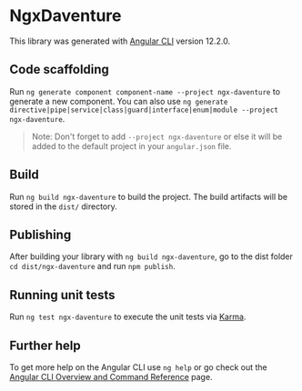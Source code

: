# NgxDaventure

This library was generated with [Angular CLI](https://github.com/angular/angular-cli) version 12.2.0.

## Code scaffolding

Run `ng generate component component-name --project ngx-daventure` to generate a new component. You can also use `ng generate directive|pipe|service|class|guard|interface|enum|module --project ngx-daventure`.
> Note: Don't forget to add `--project ngx-daventure` or else it will be added to the default project in your `angular.json` file. 

## Build

Run `ng build ngx-daventure` to build the project. The build artifacts will be stored in the `dist/` directory.

## Publishing

After building your library with `ng build ngx-daventure`, go to the dist folder `cd dist/ngx-daventure` and run `npm publish`.

## Running unit tests

Run `ng test ngx-daventure` to execute the unit tests via [Karma](https://karma-runner.github.io).

## Further help

To get more help on the Angular CLI use `ng help` or go check out the [Angular CLI Overview and Command Reference](https://angular.io/cli) page.
